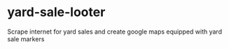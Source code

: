 # yard-sale-looter
Scrape internet for yard sales and create google maps equipped with yard sale markers
